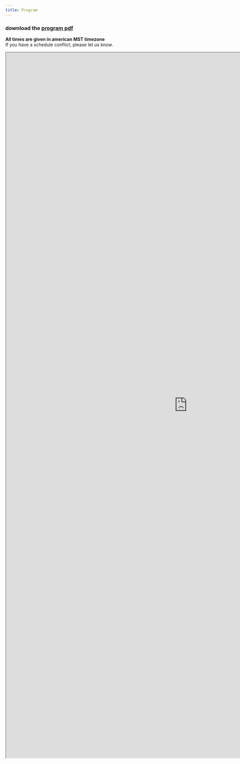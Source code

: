 ```yaml
---
title: Program
---
```


### download the [program pdf](/assets/MLCM-24_schedule_05_03_24.pdf)  
      
**All times are given in american MST timezone**     
If you have a schedule conflict, please let us know. 
<iframe src="https://docs.google.com/spreadsheets/d/e/2PACX-1vRvTUG4EXAlr9r3LxsH-lPRavEbGHblWbMmtSsJ4UBaPOaZPW98dzzRVYYKWbglzCoBv9P13rGdlphZ/pubhtml?widget=false&chrome=false&headers=false" scrolling="no" width="1130" height="2200" ></iframe>

<!-- <object data="/assets/test.pdf" width="1000" height="1000" type='application/pdf'></object> -->
 